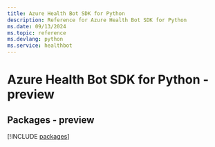 ```yaml
---
title: Azure Health Bot SDK for Python
description: Reference for Azure Health Bot SDK for Python
ms.date: 09/13/2024
ms.topic: reference
ms.devlang: python
ms.service: healthbot
---
```

# Azure Health Bot SDK for Python - preview
## Packages - preview
[!INCLUDE [packages](health-bot-index.md)]